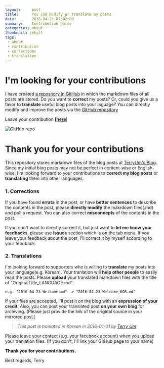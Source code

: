 ```yaml
---
layout:     post
title:      You can modify or translate my posts
date:       2016-04-23 07:02:00
summary:    Contribution guide
categories: about
thumbnail: jekyll
tags:
 - about
 - contribution
 - corrections
 - translation
---
```


# I'm looking for your contributions
I have created [a repository in GitHub][GitHub] in which the markdown files of all posts are stored. Do you want to **correct** my posts? Or, could you give us a favor to **translate** useful blog posts into your laguage? You can directly modify and improve the posts via the [GitHub repository][GitHub]

Leave your contribution <u><b><a href="https://github.com/terryum/terryum.io">[here]</a></b></u>

![GitHub repo][Img_GitHub]

# Thank you for your contributions
This repository stores markdown files of the blog posts at [TerryUm's Blog](http://terryum.io). Since my initial blog posts may not be perfect in content-wise or English-wise, I'm looking forward to your contributions to **correct my blog posts** or **translating** them into other languages.

### 1. Corrections
If you have found **errata** in the post, or have **better sentences** to describe the contents in the post, please **directly modify** the makrdown files(.md) and pull a request. You can also correct **misconcepts** of the contents in the post.

If you don't want to directly correct it, but just want to **let me know your feedbacks**, please use **Issues** section which is on the tab menu. If you leave your feedback about the post, I'll correct it by myself according to your feedback.

### 2. Translations
I'm looking forward to supporters who is willing to **translate** my posts into your language(e.g. Korean). Your tranlation will **help other people** to easily read the posts. Please **upload** your translated markdown files with the title of "OriginalTitle_LANGUAGE.md".

```
e.g. "2016-04-23-Welcome.md" -> "2016-04-23-Welcome_KOR.md"
```

If your files are accepted, I'll post it on the blog with an **expression of your credit**. Also, you can post your translated post **on your own blog** for archiving. (Please just provide the link of the original source in your mirrored post.)

> *This post is tranlated in Korean in 2016-01-01 by [Terry Um](http://facebook.com/terryum)*

Please leave your contact (e.g. your facebook account) when you upload your tranlation files. (If you don't, I'll link your GitHub page to your name)

**Thank you for your contributions.**

Best regards,
Terry

  [GitHub]: https://github.com/terryum/terryum.io
  [Img_GitHub]: {{site.imgurl}}/PostGitHub.png
